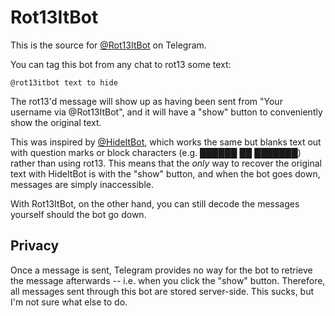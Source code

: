 # Rot13ItBot

This is the source for [@Rot13ItBot](https://telegram.me/Rot13ItBot) on
Telegram.

You can tag this bot from any chat to rot13 some text:

    @rot13itbot text to hide

The rot13'd message will show up as having been sent from "Your username via
@Rot13ItBot", and it will have a "show" button to conveniently show the
original text.

This was inspired by [@HideItBot](https://github.com/erpheus/hideit-bot), which
works the same but blanks text out with question marks or block characters
(e.g. ██████ ██ ███████) rather than using rot13.  This means that the *only*
way to recover the original text with HideItBot is with the "show" button, and
when the bot goes down, messages are simply inaccessible.

With Rot13ItBot, on the other hand, you can still decode the messages yourself
should the bot go down.


## Privacy

Once a message is sent, Telegram provides no way for the bot to retrieve the
message afterwards -- i.e. when you click the "show" button.  Therefore, all
messages sent through this bot are stored server-side.  This sucks, but I'm not
sure what else to do.
